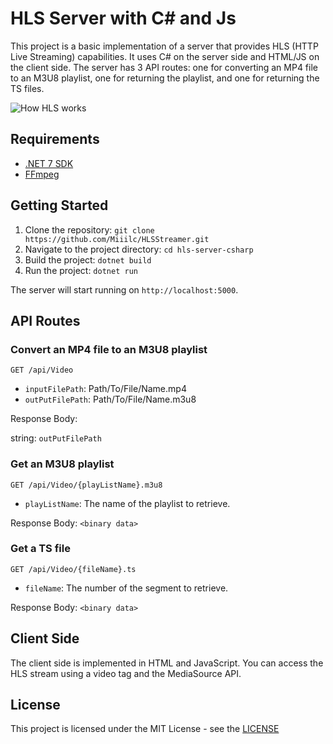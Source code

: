 HLS Server with C# and Js
===========================

This project is a basic implementation of a server that provides HLS (HTTP Live Streaming) capabilities. It uses C# on the server side and HTML/JS on the client side. The server has 3 API routes: one for converting an MP4 file to an M3U8 playlist, one for returning the playlist, and one for returning the TS files.

![How HLS works](http://www.streamingmedia.com/Images/ArticleImages/ArticleImage.11612.jpg)

Requirements
------------

*   [.NET 7 SDK](https://dotnet.microsoft.com/download/dotnet/7.0)
*   [FFmpeg](https://github.com/BtbN/FFmpeg-Builds/releases)

Getting Started
---------------

1.  Clone the repository: `git clone https://github.com/Miiilc/HLSStreamer.git`
2.  Navigate to the project directory: `cd hls-server-csharp`
3.  Build the project: `dotnet build`
4.  Run the project: `dotnet run`

The server will start running on `http://localhost:5000`.

API Routes
----------

### Convert an MP4 file to an M3U8 playlist

`GET /api/Video`

*   `inputFilePath`: Path/To/File/Name.mp4
*   `outPutFilePath`: Path/To/File/Name.m3u8

Response Body:

string: `outPutFilePath`

### Get an M3U8 playlist

`GET /api/Video/{playListName}.m3u8`

*   `playListName`: The name of the playlist to retrieve.

Response Body:
`<binary data>`

### Get a TS file

`GET /api/Video/{fileName}.ts`

*   `fileName`: The number of the segment to retrieve.

Response Body:
`<binary data>`

Client Side
-----------

The client side is implemented in HTML and JavaScript. You can access the HLS stream using a video tag and the MediaSource API.

License
-------

This project is licensed under the MIT License - see the [LICENSE](LICENSE)
